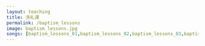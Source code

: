 ```yaml
---
layout: teaching
title: 洗礼课
permalink: /baptism_lessons
image: baptism_lessons.jpg
songs: [baptism_lessons_01,baptism_lessons_02,baptism_lessons_03,baptism_lessons_04,baptism_lessons_05]
---
```


